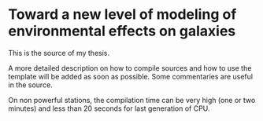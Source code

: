 Toward a new level of modeling of environmental effects on galaxies
===================================================================

This is the source of my thesis.

A more detailed description on how to compile sources and how to use the
template will be added as soon as possible. Some commentaries are useful in
the source.

On non powerful stations, the compilation time can be very high (one or two
minutes) and less than 20 seconds for last generation of CPU.
